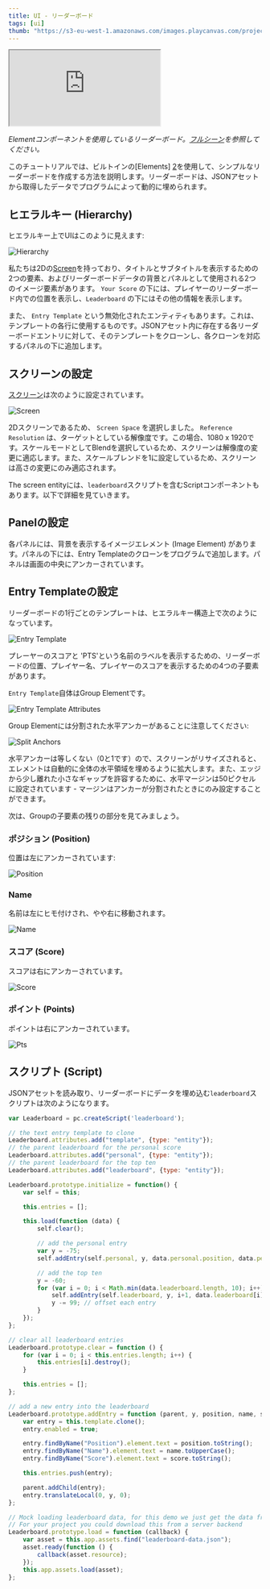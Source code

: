 ```yaml
---
title: UI - リーダーボード
tags: [ui]
thumb: "https://s3-eu-west-1.amazonaws.com/images.playcanvas.com/projects/12/501980/2D16F7-image-75.jpg"
---
```


<div className="iframe-container">
    <iframe loading="lazy" src="https://playcanv.as/p/nbMbtAGH/" title="User Interface - Leaderboard"></iframe>
</div>

*Elementコンポーネントを使用しているリーダーボード。[フルシーン][1]を参照してください。*

このチュートリアルでは、ビルトインの[Elements] [2]を使用して、シンプルなリーダーボードを作成する方法を説明します。リーダーボードは、JSONアセットから取得したデータでプログラムによって動的に埋められます。

## ヒエラルキー (Hierarchy)

ヒエラルキー上でUIはこのように見えます:

![Hierarchy](/img/tutorials/ui/leaderboard/hierarchy.png)

私たちは2Dの[Screen][3]を持っており、タイトルとサブタイトルを表示するための2つの要素、およびリーダーボードデータの背景とパネルとして使用される2つのイメージ要素があります。 `Your Score` の下には、プレイヤーのリーダーボード内での位置を表示し、`Leaderboard` の下にはその他の情報を表示します。

また、 `Entry Template` という無効化されたエンティティもあります。これは、テンプレートの各行に使用するものです。JSONアセット内に存在する各リーダーボードエントリに対して、そのテンプレートをクローンし、各クローンを対応するパネルの下に追加します。

## スクリーンの設定

[スクリーン][3]は次のように設定されています。

![Screen](/img/tutorials/ui/leaderboard/screen.png)

2Dスクリーンであるため、 `Screen Space` を選択しました。 `Reference Resolution` は、ターゲットとしている解像度です。この場合、1080 x 1920です。スケールモードとしてBlendを選択しているため、スクリーンは解像度の変更に適応します。また、スケールブレンドを1に設定しているため、スクリーンは高さの変更にのみ適応されます。

The screen entityには、`leaderboard`スクリプトを含むScriptコンポーネントもあります。以下で詳細を見ていきます。

## Panelの設定

各パネルには、背景を表示するイメージエレメント (Image Element) があります。パネルの下には、Entry Templateのクローンをプログラムで追加します。パネルは画面の中央にアンカーされています。

## Entry Templateの設定

リーダーボードの1行ごとのテンプレートは、ヒエラルキー構造上で次のようになっています。

![Entry Template](/img/tutorials/ui/leaderboard/template.png)

プレーヤーのスコアと 'PTS'という名前のラベルを表示するための、リーダーボードの位置、プレイヤー名、プレイヤーのスコアを表示するための4つの子要素があります。

`Entry Template`自体はGroup Elementです。

![Entry Template Attributes](/img/tutorials/ui/leaderboard/group.png)

Group Elementには分割された水平アンカーがあることに注意してください:

![Split Anchors](/img/tutorials/ui/leaderboard/split-anchors.png)

水平アンカーは等しくない（0と1です）ので、スクリーンがリサイズされると、エレメントは自動的に全体の水平領域を埋めるように拡大します。また、エッジから少し離れた小さなギャップを許容するために、水平マージンは50ピクセルに設定されています - マージンはアンカーが分割されたときにのみ設定することができます。

次は、Groupの子要素の残りの部分を見てみましょう。

### ポジション (Position)

位置は左にアンカーされています:

![Position](/img/tutorials/ui/leaderboard/position.png)

### Name

名前は左にヒモ付けされ、やや右に移動されます。

![Name](/img/tutorials/ui/leaderboard/name.png)

### スコア (Score)

スコアは右にアンカーされています。

![Score](/img/tutorials/ui/leaderboard/score.png)

### ポイント (Points)

ポイントは右にアンカーされています。

![Pts](/img/tutorials/ui/leaderboard/pts.png)

## スクリプト (Script)

JSONアセットを読み取り、リーダーボードにデータを埋め込む`leaderboard`スクリプトは次のようになります。

```javascript
var Leaderboard = pc.createScript('leaderboard');

// the text entry template to clone
Leaderboard.attributes.add("template", {type: "entity"});
// the parent leaderboard for the personal score
Leaderboard.attributes.add("personal", {type: "entity"});
// the parent leaderboard for the top ten
Leaderboard.attributes.add("leaderboard", {type: "entity"});

Leaderboard.prototype.initialize = function() {
    var self = this;

    this.entries = [];

    this.load(function (data) {
        self.clear();

        // add the personal entry
        var y = -75;
        self.addEntry(self.personal, y, data.personal.position, data.personal.name, data.personal.score);

        // add the top ten
        y = -60;
        for (var i = 0; i < Math.min(data.leaderboard.length, 10); i++) {
            self.addEntry(self.leaderboard, y, i+1, data.leaderboard[i].name, data.leaderboard[i].score);
            y -= 99; // offset each entry
        }
    });
};

// clear all leaderboard entries
Leaderboard.prototype.clear = function () {
    for (var i = 0; i < this.entries.length; i++) {
        this.entries[i].destroy();
    }

    this.entries = [];
};

// add a new entry into the leaderboard
Leaderboard.prototype.addEntry = function (parent, y, position, name, score) {
    var entry = this.template.clone();
    entry.enabled = true;

    entry.findByName("Position").element.text = position.toString();
    entry.findByName("Name").element.text = name.toUpperCase();
    entry.findByName("Score").element.text = score.toString();

    this.entries.push(entry);

    parent.addChild(entry);
    entry.translateLocal(0, y, 0);
};

// Mock loading leaderboard data, for this demo we just get the data from a JSON file in the project
// For your project you could download this from a server backend
Leaderboard.prototype.load = function (callback) {
    var asset = this.app.assets.find("leaderboard-data.json");
    asset.ready(function () {
        callback(asset.resource);
    });
    this.app.assets.load(asset);
};
```

[1]: https://playcanvas.com/editor/scene/547907
[2]: /user-manual/user-interface/elements/
[3]: /user-manual/user-interface/screens/

